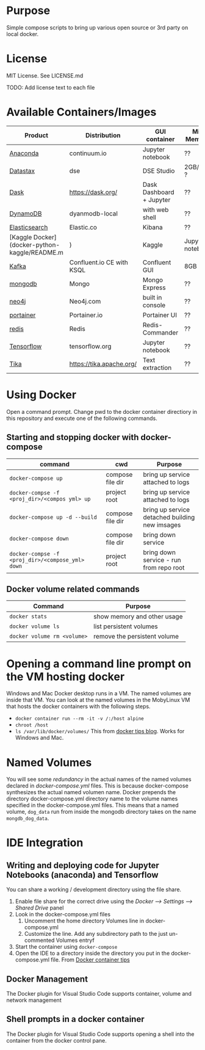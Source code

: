 # Purpose
Simple compose scripts to bring up various open source or 3rd party on local docker.

# License
MIT License. See LICENSE.md

TODO: Add license text to each file

# Available Containers/Images
| Product                                  | Distribution             | GUI container     | Min Memory | Local Mounts |
|------------------------------------------|--------------------------|-------------------|------------|--------------|
| [Anaconda](anaconda/README.md)           | continuum.io             | Jupyter notebook  | ??         | ~/Documents/GitHub |
| [Datastax](datastax/README.md)           | dse                      | DSE Studio        | 2GB/4GB ?  | -none |
| [Dask](dask/README.md)                   | https://dask.org/        | Dask Dashboard + Jupyter | ??  | ~/Documents/GitHub |
| [DynamoDB](dynamodb/README.md)           | dyanmodb-local           | with web shell    | ??         | -none- |
| [Elasticsearch](elasticsearch/README.md) | Elastic.co               | Kibana            | ??         | -none- |
| [Kaggle Docker](docker-python-kaggle/README.m|) | Kaggle            | Jupyter notebook  | 4GB        | $PWD   |
| [Kafka](kafka-confluent/README.md)       | Confluent.io CE with KSQL| Confluent GUI     | 8GB        | -none- |
| [mongodb](mongodb/README.md)             | Mongo                    | Mongo Express     | ??         | -none- |
| [neo4j](neo4j/README.md)                 | Neo4j.com                | built in console  | ??         | -none- |
| [portainer](portainer/README.md)         | Portainer.io             | Portainer UI      | ??         | -none- |
| [redis](https://redis.io/)               | Redis                    | Redis-Commander   | ??         | -none- |
| [Tensorflow](tensforflow/README.md)      | tensorflow.org           | Jupyter notebook  | ??         | ~/Documents/GitHub |
| [Tika](tika/README.md)                   | https://tika.apache.org/ | Text extraction   | ??         | -none- |

# Using Docker
Open a command prompt.  Change pwd to the docker container directiory in this repository and execute one of the following commands.

## Starting and stopping docker with docker-compose
| command                                         | cwd              | Purpose                                      |
|-------------------------------------------------|------------------|----------------------------------------------|
| `docker-compose up`                             | compose file dir |bring up service attached to logs             |
| `docker-compse -f <proj_dir>/<compos yml> up`   | project root     |bring up service attached to logs             |
| `docker-compose up -d --build`                  | compose file dir |bring up service detached building new imsages |
| `docker-compose down`                           | compose file dir |bring down service                            | 
| `docker-compse -f <proj_dir>/<compose_yml> down`| project root     |bring down service - run from repo root       | 

## Docker volume related commands
| Command                   | Purpose                      |
|---------------------------|------------------------------|
| `docker stats`              | show memory and other usage  |
| `docker volume ls`          | list persistent volumes      |
| `docker volume rm <volume>` | remove the persistent volume |

# Opening a command line prompt on the VM hosting docker
Windows and Mac Docker desktop runs in a VM.  The named volumes are inside that VM. You can look at the named volumes in the MobyLinux VM that hosts the docker containers with the following steps. 
* `docker container run --rm -it -v /:/host alpine`
* `chroot /host`
* `ls /var/lib/docker/volumes/`
This from [docker tips blog](https://nickjanetakis.com/blog/docker-tip-70-gain-access-to-the-mobylinux-vm-on-windows-or-macos). Works for Windows and Mac.

# Named Volumes
You will see some _redundancy_ in the actual names of the named volumes declared in _docker-compose.yml_ files. This is because docker-compose synthesizes the actual named volumen name. Docker prepends the directory docker-compose.yml directory name to the volume names specified in the docker-compose.yml files.  This means that a named volume, `dog_data` run from inside the mongodb directory takes on the name `mongdb_dog_data`.  

# IDE Integration
## Writing and deploying code for Jupyter Notebooks (anaconda) and Tensorflow
You can share a working / development directory using the file share.
1. Enable file share for the correct drive using the _Docker --> Settings --> Shared Drive_ panel
1. Look in the docker-compose.yml files
    1. Uncomment the home directory Volumes line in docker-compose.yml
    1. Customize the line. Add any subdirectory path to the just un-commented Volumes entryf
1. Start the container using `docker-compose`
1. Open the IDE to a directory inside the directory you put in the docker-compose.yml file.
From [Docker container tips](https://code.visualstudio.com/docs/remote/troubleshooting#_container-tips)

## Docker Management
The Docker plugin for Visual Studio Code supports container, volume and network management

## Shell prompts in a docker container
The Docker plugin for Visual Studio Code supports opening a shell into the container from the docker control pane.
